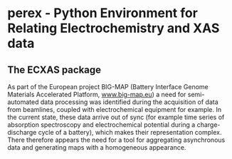 # perex - Python Environment for Relating Electrochemistry and XAS data
## The ECXAS package
As part of the European project BIG-MAP (Battery Interface Genome Materials Accelerated Platform, www.big-map.eu) a need for semi-automated data processing was identified during the acquisition of data from beamlines, coupled with electrochemical equipment for example. In the current state, these data arrive out of sync (for example time series of absorption spectroscopy and electrochemical potential during a charge-discharge cycle of a battery), which makes their representation complex. There therefore appears the need for a tool for aggregating asynchronous data and generating maps with a homogeneous appearance.
